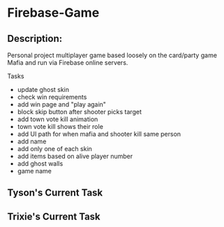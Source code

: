 # Firebase-Game

## Description:

Personal project multiplayer game based loosely on the card/party game Mafia and run via Firebase online servers.

Tasks
- update ghost skin
- check win requirements
- add win page and "play again"
- block skip button after shooter picks target
- add town vote kill animation
- town vote kill shows their role
- add UI path for when mafia and shooter kill same person
- add name
- add only one of each skin
- add items based on alive player number
- add ghost walls
- game name

Tyson's Current Task
- 

Trixie's Current Task
- 

